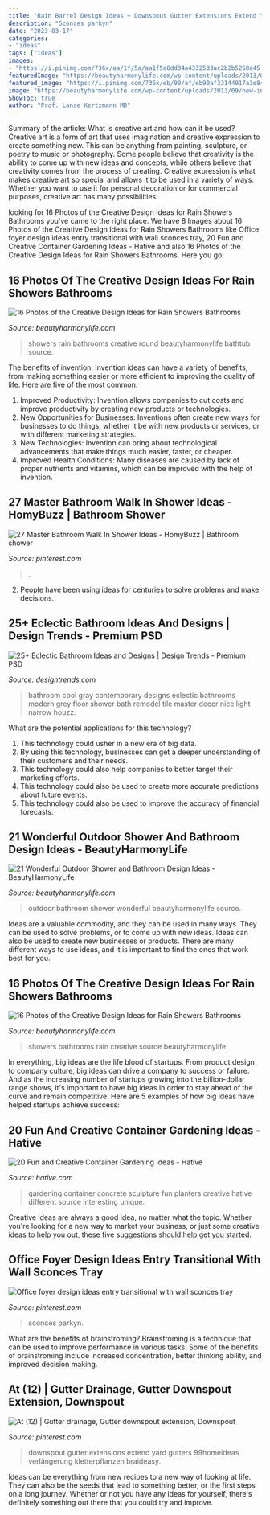 ```yaml
---
title: "Rain Barrel Design Ideas ~ Downspout Gutter Extensions Extend Yard Gutters 99homeideas Verlängerung Kletterpflanzen Braideasy"
description: "Sconces parkyn"
date: "2023-03-17"
categories:
- "ideas"
tags: ["ideas"]
images:
- "https://i.pinimg.com/736x/aa/1f/5a/aa1f5a8dd34a4332533ac2b2b5258a45.jpg"
featuredImage: "https://beautyharmonylife.com/wp-content/uploads/2013/09/new-insert-11.jpg"
featured_image: "https://i.pinimg.com/736x/eb/90/af/eb90af33144917a3e84406901bcff491.jpg"
image: "https://beautyharmonylife.com/wp-content/uploads/2013/09/new-insert-11.jpg"
ShowToc: true
author: "Prof. Lance Kertzmann MD"
---
```



Summary of the article: What is creative art and how can it be used?
Creative art is a form of art that uses imagination and creative expression to create something new. This can be anything from painting, sculpture, or poetry to music or photography. Some people believe that creativity is the ability to come up with new ideas and concepts, while others believe that creativity comes from the process of creating. Creative expression is what makes creative art so special and allows it to be used in a variety of ways. Whether you want to use it for personal decoration or for commercial purposes, creative art has many possibilities.

	

		
looking for 16 Photos of the Creative Design Ideas for Rain Showers Bathrooms you've came to the right place. We have 8 Images about 16 Photos of the Creative Design Ideas for Rain Showers Bathrooms like Office foyer design ideas entry transitional with wall sconces tray, 20 Fun and Creative Container Gardening Ideas - Hative and also 16 Photos of the Creative Design Ideas for Rain Showers Bathrooms. Here you go:
		
    
## 16 Photos Of The Creative Design Ideas For Rain Showers Bathrooms

<img loading=lazy src="https://beautyharmonylife.com/wp-content/uploads/2013/09/contemporary-round-bathtub-designs-800x1086.jpg" onerror="this.onerror=null;this.src='https://tse1.mm.bing.net/th?id=OIP.uOLdDxPgpLPf7l1n1f0ISQHaKD&amp;pid=15.1';" alt="16 Photos of the Creative Design Ideas for Rain Showers Bathrooms">

_Source: beautyharmonylife.com_

>showers rain bathrooms creative round beautyharmonylife bathtub source. 

	

The benefits of invention:
Invention ideas can have a variety of benefits, from making something easier or more efficient to improving the quality of life. Here are five of the most common: 
1. Improved Productivity: Invention allows companies to cut costs and improve productivity by creating new products or technologies.
2. New Opportunities for Businesses: Inventions often create new ways for businesses to do things, whether it be with new products or services, or with different marketing strategies.
3. New Technologies: Invention can bring about technological advancements that make things much easier, faster, or cheaper.
4. Improved Health Conditions: Many diseases are caused by lack of proper nutrients and vitamins, which can be improved with the help of invention. 
    
## 27 Master Bathroom Walk In Shower Ideas - HomyBuzz | Bathroom Shower

<img loading=lazy src="https://i.pinimg.com/736x/2b/59/63/2b596370d1a16b605a1da49cd821a7b4.jpg" onerror="this.onerror=null;this.src='https://tse2.mm.bing.net/th?id=OIP.UOeZoSXKH5nltgW2JxVqpAHaLW&amp;pid=15.1';" alt="27 Master Bathroom Walk In Shower Ideas - HomyBuzz | Bathroom shower">

_Source: pinterest.com_

>. 

	

2. People have been using ideas for centuries to solve problems and make decisions.

    
## 25+ Eclectic Bathroom Ideas And Designs | Design Trends - Premium PSD

<img loading=lazy src="https://images.designtrends.com/wp-content/uploads/2016/03/09065113/Cool-Gray-Contemporary-Electric-Bathroom.jpg" onerror="this.onerror=null;this.src='https://tse3.mm.bing.net/th?id=OIP.mOgEsWdko-HO0M_1KqYy1gHaKj&amp;pid=15.1';" alt="25+ Eclectic Bathroom Ideas and Designs | Design Trends - Premium PSD">

_Source: designtrends.com_

>bathroom cool gray contemporary designs eclectic bathrooms modern grey floor shower bath remodel tile master decor nice light narrow houzz. 

	

What are the potential applications for this technology?
1. This technology could usher in a new era of big data. 
2. By using this technology, businesses can get a deeper understanding of their customers and their needs. 
3. This technology could also help companies to better target their marketing efforts. 
4. This technology could also be used to create more accurate predictions about future events. 
5. This technology could also be used to improve the accuracy of financial forecasts.

    
## 21 Wonderful Outdoor Shower And Bathroom Design Ideas - BeautyHarmonyLife

<img loading=lazy src="https://beautyharmonylife.com/wp-content/uploads/2013/10/tumblr_lt69ybK2qT1qh8c0xo1_400.jpg" onerror="this.onerror=null;this.src='https://tse1.mm.bing.net/th?id=OIP.ENBqo0FInImbLcdjXNHNhQHaLJ&amp;pid=15.1';" alt="21 Wonderful Outdoor Shower and Bathroom Design Ideas - BeautyHarmonyLife">

_Source: beautyharmonylife.com_

>outdoor bathroom shower wonderful beautyharmonylife source. 

	

Ideas are a valuable commodity, and they can be used in many ways. They can be used to solve problems, or to come up with new ideas. Ideas can also be used to create new businesses or products. There are many different ways to use ideas, and it is important to find the ones that work best for you.

    
## 16 Photos Of The Creative Design Ideas For Rain Showers Bathrooms

<img loading=lazy src="https://beautyharmonylife.com/wp-content/uploads/2013/09/new-insert-11.jpg" onerror="this.onerror=null;this.src='https://tse4.mm.bing.net/th?id=OIP.xOw414M6ZcIuw8LbI6r35AHaHa&amp;pid=15.1';" alt="16 Photos of the Creative Design Ideas for Rain Showers Bathrooms">

_Source: beautyharmonylife.com_

>showers bathrooms rain creative source beautyharmonylife. 

	

In everything, big ideas are the life blood of startups. From product design to company culture, big ideas can drive a company to success or failure. And as the increasing number of startups growing into the billion-dollar range shows, it's important to have big ideas in order to stay ahead of the curve and remain competitive. Here are 5 examples of how big ideas have helped startups achieve success: 
    
## 20 Fun And Creative Container Gardening Ideas - Hative

<img loading=lazy src="https://hative.com/wp-content/uploads/2014/11/container-gardening-ideas/9-concrete-sculpture-gardening.jpg" onerror="this.onerror=null;this.src='https://tse2.mm.bing.net/th?id=OIP.cbD5ktlbGPAkDhat5Q9BvAHaIc&amp;pid=15.1';" alt="20 Fun and Creative Container Gardening Ideas - Hative">

_Source: hative.com_

>gardening container concrete sculpture fun planters creative hative different source interesting unique. 

	

Creative ideas are always a good idea, no matter what the topic. Whether you're looking for a new way to market your business, or just some creative ideas to help you out, these five suggestions should help get you started.

    
## Office Foyer Design Ideas Entry Transitional With Wall Sconces Tray

<img loading=lazy src="https://i.pinimg.com/736x/aa/1f/5a/aa1f5a8dd34a4332533ac2b2b5258a45.jpg" onerror="this.onerror=null;this.src='https://tse3.mm.bing.net/th?id=OIP.-YB50D7pSDgYZIF6O-zOEAHaKo&amp;pid=15.1';" alt="Office foyer design ideas entry transitional with wall sconces tray">

_Source: pinterest.com_

>sconces parkyn. 

	

What are the benefits of brainstroming?
Brainstroming is a technique that can be used to improve performance in various tasks. Some of the benefits of brainstroming include increased concentration, better thinking ability, and improved decision making.

    
## At (12) | Gutter Drainage, Gutter Downspout Extension, Downspout

<img loading=lazy src="https://i.pinimg.com/736x/eb/90/af/eb90af33144917a3e84406901bcff491.jpg" onerror="this.onerror=null;this.src='https://tse4.mm.bing.net/th?id=OIP.Fn-fmepG-h67JnVpo1mHKwAAAA&amp;pid=15.1';" alt="At (12) | Gutter drainage, Gutter downspout extension, Downspout">

_Source: pinterest.com_

>downspout gutter extensions extend yard gutters 99homeideas verlängerung kletterpflanzen braideasy. 

	

Ideas can be everything from new recipes to a new way of looking at life. They can also be the seeds that lead to something better, or the first steps on a long journey. Whether or not you have any ideas for yourself, there's definitely something out there that you could try and improve.

